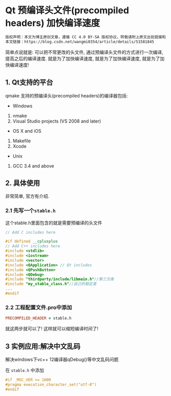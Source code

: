 # Qt 预编译头文件(precompiled headers) 加快编译速度

```txt
版权声明：本文为博主原创文章，遵循 CC 4.0 BY-SA 版权协议，转载请附上原文出处链接和本声明。
本文链接：https://blog.csdn.net/wangmi0354/article/details/51581845
```

简单点说就是: 可以把不常更改的头文件, 通过预编译头文件的方式进行一次编译, 提高之后的编译速度. 就是为了加快编译速度, 就是为了加快编译速度, 就是为了加快编译速度!

## 1. Qt支持的平台

qmake 支持的预编译头(precompiled headers)的编译器包括:

- Windows
1. nmake
2. Visual Studio projects (VS 2008 and later)
- OS X and iOS
1. Makefile
2. Xcode
- Unix
1. GCC 3.4 and above

## 2. 具体使用

非常简单, 官方有介绍.

### 2.1 先写一个`stable.h`

这个stable.h里面包含的就是需要预编译的头文件

```c++
// Add C includes here

#if defined __cplusplus
// Add C++ includes here
#include <stdlib>
#include <iostream>
#include <vector>
#include <QApplication> // Qt includes
#include <QPushButton>
#include <QDebug>
#include "thirdparty/include/libmain.h"//第三方类
#include "my_stable_class.h"//自己的稳定类
...
#endif 
```

### 2.2 工程配置文件.pro中添加

```pro
PRECOMPILED_HEADER = stable.h
```

就这两步就可以了! 这样就可以缩短编译时间了!

## 3 实例应用:解决中文乱码

解决windows下vc++ 12编译器qDebug()等中文乱码问题

在 `stable.h` 中添加

```c++
#if _MSC_VER >= 1600
#pragma execution_character_set("utf-8")
#endif
```
